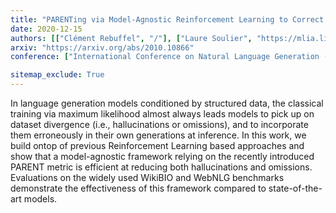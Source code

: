 ```yaml
---
title: "PARENTing via Model-Agnostic Reinforcement Learning to Correct Pathological Behaviors in Data-to-Text Generation"
date: 2020-12-15
authors: [["Clément Rebuffel", "/"], ["Laure Soulier", "https://mlia.lip6.fr/soulier/"], ["Geoffrey Scoutheeten", "https://fr.linkedin.com/in/scout"], ["Patrick Gallinari", "https://fr.linkedin.com/in/patrick-gallinari-88b43b6"]]
arxiv: "https://arxiv.org/abs/2010.10866"
conference: ["International Conference on Natural Language Generation (INLG 2020)", "https://www.inlg2020.org/"]

sitemap_exclude: True
---
```


In language generation models conditioned by structured data, the classical training via maximum likelihood almost always leads models to pick up on dataset divergence (i.e., hallucinations or omissions), and to incorporate them erroneously in their own generations at inference. In this work, we build ontop of previous Reinforcement Learning based approaches and show that a model-agnostic framework relying on the recently introduced PARENT metric is efficient at reducing both hallucinations and omissions. Evaluations on the widely used WikiBIO and WebNLG benchmarks demonstrate the effectiveness of this framework compared to state-of-the-art models. 
